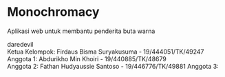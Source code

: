 # Monochromacy
Aplikasi web untuk membantu penderita buta warna

daredevil  
Ketua Kelompok: Firdaus Bisma Suryakusuma - 19/444051/TK/49247    
Anggota 1: Abdurikho Min Khoiri - 19/440885/TK/48679    
Anggota 2: Fathan Hudyaussie Santoso - 19/446776/TK/49881 
Anggota 3:  
